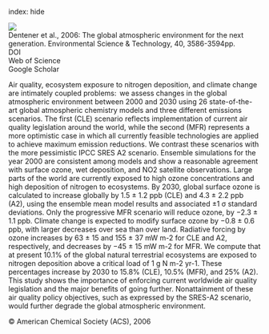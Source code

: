 index: hide

<div class="Citation">
    <div class="Citation-thumb CitationThumb-linked"  data-href="https://doi.org/10.1021/es0523845">
      <img src="https://static.claimspace.cloud/climate-study-static/refs/thumbs/8/Dentener_et_al_2006-thumb.png" />
    </div>

  <div class="Citation-body">
    <div class="Citation-text">Dentener et al., 2006: The global atmospheric environment for the next generation. <span class="Article-journal">Environmental Science & Technology, </span><span class="Article-volume">40, </span>3586-3594pp.</div>
    <div class="Citation-links">
      <div class="CitationLink" data-href="https://doi.org/10.1021/es0523845">
        <div class="CitationLink-icon CitationLink-Doi"></div>
        <div class="CitationLink-text">DOI</div>
      </div>
      <div class="CitationLink" data-href="http://cel.webofknowledge.com/InboundService.do?customersID=atyponcel&smartRedirect=yes&mode=FullRecord&IsProductCode=Yes&product=CEL&Init=Yes&Func=Frame&action=retrieve&SrcApp=literatum&SrcAuth=atyponcel&SID=7CNc3cIRaBKjGbSujFM&UT=WOS:000237921200029">
        <div class="CitationLink-icon CitationLink-Isi"></div>
        <div class="CitationLink-text">Web of Science</div>
      </div>
      <div class="CitationLink" data-href="https://scholar.google.com/scholar?q=10.1021/es0523845">
        <div class="CitationLink-icon CitationLink-Scholar"></div>
        <div class="CitationLink-text">Google Scholar</div>
      </div>
    </div>
  </div>
</div>

Air quality, ecosystem exposure to nitrogen deposition, and climate change are intimately coupled problems:  we assess changes in the global atmospheric environment between 2000 and 2030 using 26 state-of-the-art global atmospheric chemistry models and three different emissions scenarios. The first (CLE) scenario reflects implementation of current air quality legislation around the world, while the second (MFR) represents a more optimistic case in which all currently feasible technologies are applied to achieve maximum emission reductions. We contrast these scenarios with the more pessimistic IPCC SRES A2 scenario. Ensemble simulations for the year 2000 are consistent among models and show a reasonable agreement with surface ozone, wet deposition, and NO2 satellite observations. Large parts of the world are currently exposed to high ozone concentrations and high deposition of nitrogen to ecosystems. By 2030, global surface ozone is calculated to increase globally by 1.5 ± 1.2 ppb (CLE) and 4.3 ± 2.2 ppb (A2), using the ensemble mean model results and associated ±1 σ standard deviations. Only the progressive MFR scenario will reduce ozone, by −2.3 ± 1.1 ppb. Climate change is expected to modify surface ozone by −0.8 ± 0.6 ppb, with larger decreases over sea than over land. Radiative forcing by ozone increases by 63 ± 15 and 155 ± 37 mW m-2 for CLE and A2, respectively, and decreases by −45 ± 15 mW m-2 for MFR. We compute that at present 10.1% of the global natural terrestrial ecosystems are exposed to nitrogen deposition above a critical load of 1 g N m-2 yr-1. These percentages increase by 2030 to 15.8% (CLE), 10.5% (MFR), and 25% (A2). This study shows the importance of enforcing current worldwide air quality legislation and the major benefits of going further. Nonattainment of these air quality policy objectives, such as expressed by the SRES-A2 scenario, would further degrade the global atmospheric environment.

<div class="Citation-copy">
&copy; American Chemical Society (ACS), 2006
</div>